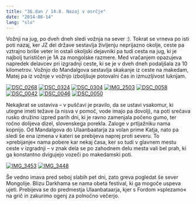 ```yaml
---
title: "36.dan / 14.8. Nazaj v osrčje"
date: "2014-08-14"
lang: "slo"
---
```


Vožnji na jug, po dveh dneh sledi vožnja na sever :). Tokrat se vrneva po isti poti nazaj, ker JZ del države sestavlja življenju neprijazno okolje, ceste pa vztrajno briše veter in ostali okoljski dejavniki pa tudi cesta na jug, ki je najbolj turističen je 1A za mongolske razmere. Med vračanjem opazujeva napredek delavcev pri izgradnji ceste, ki se je v dveh dneh podaljšala za 10 kilometrov. Vožnjo do Mandalgova sestavlja skakanje iz ceste na makedam, Matej pa iz vožnje v vožnjo izboljšuje potovalni čas in izmuzljivost luknjam.

[![DSC_0268](images/DSC_0268-300x200.jpg)](http://gremovmongolijo.com/wp-content/uploads/2014/10/DSC_0268.jpg) [![DSC_0324](images/DSC_0324-300x200.jpg)](http://gremovmongolijo.com/wp-content/uploads/2014/10/DSC_0324.jpg) [![DSC_0304](images/DSC_03041-300x200.jpg)](http://gremovmongolijo.com/wp-content/uploads/2014/10/DSC_03041.jpg) [![IMG_2503](images/IMG_2503-300x200.jpg)](http://gremovmongolijo.com/wp-content/uploads/2014/10/IMG_2503.jpg) [![DSC_0058](images/DSC_0058-300x200.jpg)](http://gremovmongolijo.com/wp-content/uploads/2014/10/DSC_0058.jpg) [![DSC_0042](images/DSC_0042-300x200.jpg)](http://gremovmongolijo.com/wp-content/uploads/2014/10/DSC_0042.jpg) [![DSC_0046](images/DSC_0046-300x200.jpg)](http://gremovmongolijo.com/wp-content/uploads/2014/10/DSC_0046.jpg) [![DSC_0050](images/DSC_0050-300x200.jpg)](http://gremovmongolijo.com/wp-content/uploads/2014/10/DSC_0050.jpg)

Nekajkrat se ustaviva – v puščavi je pravilo, da se ustavi vsakomur, ki utegne imeti težave (a nisva v pomoč, vode imajo pa dovolj), na poti srečava rusko družino izpred parih dni, ki je ravno zamenjala počeno gumo, ter ročno dolijeva dizel, slovenskega porekla. Zaloge v prtljažniku nama kopnijo. Od Mandalgova do Ulaanbaatarja za volan prime Katja, nato pa sledi še ena izmena v kateri se prebijeva naprej proti severu. To »prebijanje« nama pobere kar nekaj časa, ker so tudi v glavnem mestu ceste v izgradnji – v znak dela se po zahodnem delu mesta vali bel prah, ki ga konstantno dvigujejo vozeči po makedamski poti.

[![IMG_3453](images/IMG_3453-300x200.jpg)](http://gremovmongolijo.com/wp-content/uploads/2014/10/IMG_3453.jpg) [![IMG_3448](images/IMG_3448-300x200.jpg)](http://gremovmongolijo.com/wp-content/uploads/2014/10/IMG_3448.jpg)

Še vedno imava pred seboj slabih pet dni, zato greva pogledat še sever Mongolije. Blizu Darkhama se nama obeta festival, ki ga mogoče uspeva ujeti. Prebijeva se do predmestja Ulaanbataarja, kjer s Fordom »splezamo« na grič in zakurimo ogenj za polnočno večerjo.
